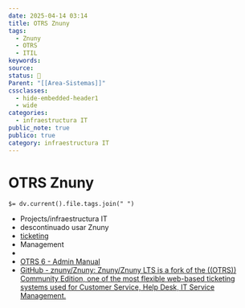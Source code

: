 ```yaml
---
date: 2025-04-14 03:14
title: OTRS Znuny
tags:
  - Znuny
  - OTRS
  - ITIL
keywords: 
source: 
status: 📌
Parent: "[[Area-Sistemas]]"
cssclasses:
  - hide-embedded-header1
  - wide
categories:
  - infraestructura IT
public_note: true
publico: true
category: infraestructura IT
---
```

# OTRS Znuny
`$= dv.current().file.tags.join(" ")`

- Projects/infraestructura IT
- descontinuado usar Znuny
- [ticketing](/management/ticketing/)
- Management
- 
- [OTRS 6 - Admin Manual](https://otrscommunityedition.com/doc/manual/admin/6.0/en/html/index.html) 
- [GitHub - znuny/Znuny: Znuny/Znuny LTS is a fork of the ((OTRS)) Community Edition, one of the most flexible web-based ticketing systems used for Customer Service, Help Desk, IT Service Management.](https://github.com/znuny/Znuny) 